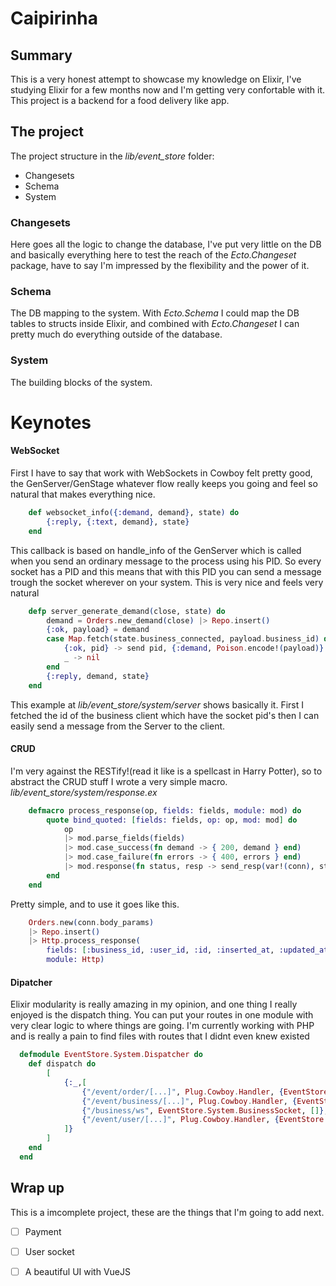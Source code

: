 # Caipirinha

## Summary

This is a very honest attempt to showcase my knowledge on Elixir, I've studying Elixir for a few months now and I'm getting very confortable with it.
This project is a backend for a food delivery like app.

## The project

The project structure in the _lib/event_store_ folder:
* Changesets
* Schema
* System

### Changesets
Here goes all the logic to change the database, I've put very little on the DB and basically everything here to test the reach of the _Ecto.Changeset_ package, have to say I'm impressed by the flexibility and the power of it.

### Schema
The DB mapping to the system. With _Ecto.Schema_ I could map the DB tables to structs inside Elixir, and combined with _Ecto.Changeset_ I can pretty much do everything outside of the database.

### System
The building blocks of the system.

# Keynotes

#### WebSocket
First I have to say that work with WebSockets in Cowboy felt pretty good, the GenServer/GenStage whatever flow really keeps you going and feel so natural that makes everything nice.
```elixir
    def websocket_info({:demand, demand}, state) do
        {:reply, {:text, demand}, state}
    end
```
This callback is based on handle_info of the GenServer which is called when you send an ordinary message to the process using his PID. So every socket has a PID and this means that with this PID you can send a message trough the socket wherever on your system. This is very nice and feels very natural
```elixir
    defp server_generate_demand(close, state) do
        demand = Orders.new_demand(close) |> Repo.insert()
        {:ok, payload} = demand
        case Map.fetch(state.business_connected, payload.business_id) do
            {:ok, pid} -> send pid, {:demand, Poison.encode!(payload)}
            _ -> nil
        end
        {:reply, demand, state}   
    end
```
This example at _lib/event_store/system/server_ shows basically it. First I fetched the id of the business client which have the socket pid's then I can easily send a message from the Server to the client.

#### CRUD

I'm very against the RESTify!(read it like is a spellcast in Harry Potter), so to abstract the CRUD stuff I wrote a very simple macro.
_lib/event_store/system/response.ex_
```elixir
    defmacro process_response(op, fields: fields, module: mod) do
        quote bind_quoted: [fields: fields, op: op, mod: mod] do
            op
            |> mod.parse_fields(fields)
            |> mod.case_success(fn demand -> { 200, demand } end)
            |> mod.case_failure(fn errors -> { 400, errors } end)
            |> mod.response(fn status, resp -> send_resp(var!(conn), status, Poison.encode!(resp)) end)
        end
    end
```
Pretty simple, and to use it goes like this.
```elixir
    Orders.new(conn.body_params)
    |> Repo.insert()
    |> Http.process_response(
        fields: [:business_id, :user_id, :id, :inserted_at, :updated_at],
        module: Http)
```

#### Dipatcher

Elixir modularity is really amazing in my opinion, and one thing I really enjoyed is the dispatch thing. You can put your routes in one module with very clear logic to where things are going. I'm currently working with PHP and is really a pain to find files with routes that I didnt even knew existed
```elixir
  defmodule EventStore.System.Dispatcher do
    def dispatch do
        [
            {:_,[
                {"/event/order/[...]", Plug.Cowboy.Handler, {EventStore.System.Routes, []}},
                {"/event/business/[...]", Plug.Cowboy.Handler, {EventStore.System.Business, []}},
                {"/business/ws", EventStore.System.BusinessSocket, []},
                {"/event/user/[...]", Plug.Cowboy.Handler, {EventStore.System.User, []}}
            ]}
        ]
    end
  end
```
## Wrap up
This is a imcomplete project, these are the things that I'm going to add next.
- [ ] Payment
- [ ] User socket
- [ ] A beautiful UI with VueJS

